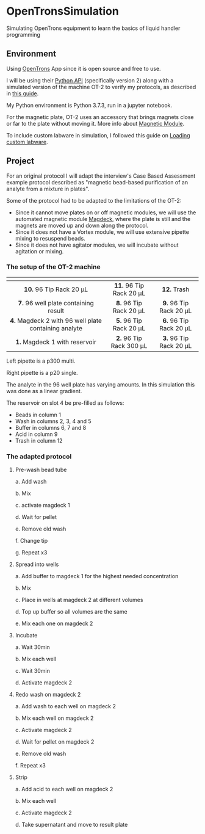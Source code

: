 # OpenTronsSimulation
Simulating OpenTrons equipment to learn the basics of liquid handler programming

## Environment
Using [OpenTrons](https://www.opentrons.com/) App since it is open source and free to use.

I will be using their [Python API](https://docs.opentrons.com/v2/) (specifically version 2) along with a simulated version of the machine OT-2 to verify my protocols, as described in [this guide](https://support.opentrons.com/en/articles/2741869-simulating-ot-2-protocols-on-your-computer).

My Python environment is Python 3.7.3, run in a jupyter notebook. 

For the magnetic plate, OT-2 uses an accessory that brings magnets close or far to the plate without moving it. More info about [Magnetic Module](https://support.opentrons.com/en/articles/1820112-magnetic-module).

To include custom labware in simulation, I followed this guide on [Loading custom labware](https://support.opentrons.com/en/articles/3136506-using-labware-in-your-protocols).

## Project
For an original protocol I will adapt the interview's Case Based Assessment example protocol described as "magnetic bead-based purification of an analyte from a mixture in plates". 

Some of the protocol had to be adapted to the limitations of the OT-2:
- Since it cannot move plates on or off magnetic modules, we will use the automated magnetic module [Magdeck](https://support.opentrons.com/en/articles/1820112-magnetic-module), where the plate is still and the magnets are moved up and down along the protocol.   
- Since it does not have a Vortex module, we will use extensive pipette mixing to resuspend beads.
- Since it does not have agitator modules, we will incubate without agitation or mixing. 

### The setup of the OT-2 machine
| []() | []() | []() |
|:----:|:----:|:----:|
| **10.** 96 Tip Rack 20 µL | **11.** 96 Tip Rack 20 µL         | **12.** Trash               |
|**7.** 96 well plate containing result |**8.** 96 Tip Rack 20 µL | **9.** 96 Tip Rack 20 µL |
|**4.** Magdeck 2 with 96 well plate containing analyte | **5.** 96 Tip Rack 20 µL | **6.** 96 Tip Rack 20 µL |
| **1.** Magdeck 1 with reservoir | **2.** 96 Tip Rack 300 µL | **3.** 96 Tip Rack 20 µL |

Left pipette is a p300 multi.

Right pipette is a p20 single.

The analyte in the 96 well plate has varying amounts. In this simulation this was done as a linear gradient.

The reservoir on slot 4 be pre-filled as follows:
- Beads in column 1
- Wash in columns 2, 3, 4 and 5
- Buffer in columns 6, 7 and 8
- Acid in column 9
- Trash in column 12

### The adapted protocol

1)	Pre-wash bead tube

    a.	Add wash 

    b.	Mix

    c.	activate magdeck 1

    d.	Wait for pellet

    e.	Remove old wash

    f.	Change tip 

    g.	Repeat x3
    

2)	Spread into wells

    a.	Add buffer to magdeck 1 for the highest needed concentration 

    b.	Mix

    c.	Place in wells at magdeck 2 at different volumes

    d.	Top up buffer so all volumes are the same

    e.	Mix each one on magdeck 2
    

3)	Incubate

    a.	Wait 30min 

    b.	Mix each well

    c.	Wait 30min 

    d.	Activate magdeck 2
    

4)	Redo wash on magdeck 2

    a.	Add wash to each well on magdeck 2

    b.	Mix each well on magdeck 2

    c.	Activate magdeck 2

    d.	Wait for pellet on magdeck 2

    e.	Remove old wash

    f.	Repeat x3


5)	Strip

    a.	Add acid to each well on magdeck 2

    b.	Mix each well

    c.	Activate magdeck 2

    d.	Take supernatant and move to result plate


  
